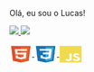 Olá, eu sou o Lucas! 

<div align="left">
  <a href="https://github.com/Himuurax">
  <img height="180em" src="https://github-readme-stats.vercel.app/api?username=Himuurax&show_icons=true&theme=github_dark&include_all_commits=true&count_private=true">
  <img height="180em" src="https://github-readme-stats.vercel.app/api/top-langs/?username=Himuurax&layout=compact&langs_count=7&theme=github_dark">
</div>
 <div style="display: inline_block"><br>
  <img align="center" alt="" height="30" width="40" src="https://raw.githubusercontent.com/devicons/devicon/master/icons/html5/html5-original.svg">
  <img align="center" alt="" height="30" width="40" src="https://raw.githubusercontent.com/devicons/devicon/master/icons/css3/css3-original.svg">
  <img align="center" alt="" height="30" width="40" src="https://raw.githubusercontent.com/devicons/devicon/master/icons/javascript/javascript-plain.svg">
 </div>
  
